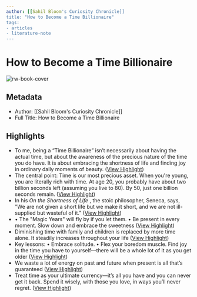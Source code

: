 ```yaml
---
author: [[Sahil Bloom's Curiosity Chronicle]]
title: "How to Become a Time Billionaire"
tags: 
- articles
- literature-note
---
```

# How to Become a Time Billionaire

![rw-book-cover](https://readwise-assets.s3.amazonaws.com/static/images/article4.6bc1851654a0.png)

## Metadata
- Author: [[Sahil Bloom's Curiosity Chronicle]]
- Full Title: How to Become a Time Billionaire

## Highlights
- To me, being a “Time Billionaire” isn’t necessarily about having the actual time, but about the awareness of the precious nature of the time you do have. It is about embracing the shortness of life and finding joy in ordinary daily moments of beauty. ([View Highlight](https://read.readwise.io/read/01gyzf63pf6989axvxrfeq1agp))
- The central point: Time is our most precious asset.
  When you're young, you are literally rich with time. At age 20, you probably have about two billion seconds left (assuming you live to 80). By 50, just one billion seconds remain. ([View Highlight](https://read.readwise.io/read/01gyzf6kxg0wbjj87tkxmze40p))
- In his *On the Shortness of Life* , the stoic philosopher, Seneca, says, "We are not given a short life but we make it short, and we are not ill-supplied but wasteful of it." ([View Highlight](https://read.readwise.io/read/01gyzf74qat7gttgn0967t6v10))
- • The "Magic Years" will fly by if you let them.
  • Be present in every moment. Slow down and embrace the sweetness ([View Highlight](https://read.readwise.io/read/01gyzf80ctdf23162a9849gqt8))
- Diminishing time with family and children is replaced by more time alone. It steadily increases throughout your life ([View Highlight](https://read.readwise.io/read/01gyzf8mmv16jbmf9yvwfre1nd))
- Key lessons:
  • Embrace solitude.
  • Flex your boredom muscle.
  Find joy in the time you have to yourself—there will be a whole lot of it as you get older ([View Highlight](https://read.readwise.io/read/01gyzf8bkepg81x9pkp51y363m))
- We waste a lot of energy on past and future when present is all that’s guaranteed ([View Highlight](https://read.readwise.io/read/01gyzf9qee1y9x2v18p69a3zsb))
- Treat time as your ultimate currency—it’s all you have and you can never get it back. Spend it wisely, with those you love, in ways you’ll never regret. ([View Highlight](https://read.readwise.io/read/01gyzfa0ycx8mk5ff7z1djdcz8))
